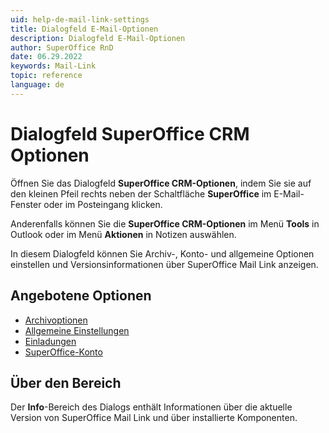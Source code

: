 ```yaml
---
uid: help-de-mail-link-settings
title: Dialogfeld E-Mail-Optionen
description: Dialogfeld E-Mail-Optionen
author: SuperOffice RnD
date: 06.29.2022
keywords: Mail-Link
topic: reference
language: de
---
```


# Dialogfeld SuperOffice CRM Optionen

Öffnen Sie das Dialogfeld **SuperOffice CRM-Optionen**, indem Sie sie auf den kleinen Pfeil rechts neben der Schaltfläche **SuperOffice** im E-Mail-Fenster oder im Posteingang klicken.

Anderenfalls können Sie die **SuperOffice CRM-Optionen** im Menü **Tools** in Outlook oder im Menü **Aktionen** in Notizen auswählen.

In diesem Dialogfeld können Sie Archiv-, Konto- und allgemeine Optionen einstellen und Versionsinformationen über SuperOffice Mail Link anzeigen.

## Angebotene Optionen

* [Archivoptionen][1]
* [Allgemeine Einstellungen][2]
* [Einladungen][3]
* [SuperOffice-Konto][4]

## Über den Bereich

Der **Info**-Bereich des Dialogs enthält Informationen über die aktuelle Version von SuperOffice Mail Link und über installierte Komponenten.

<!-- Referenced links -->
[1]: default.md
[2]: general.md
[3]: invitations.md
[4]: superoffice-account.md

<!-- Referenced images -->

